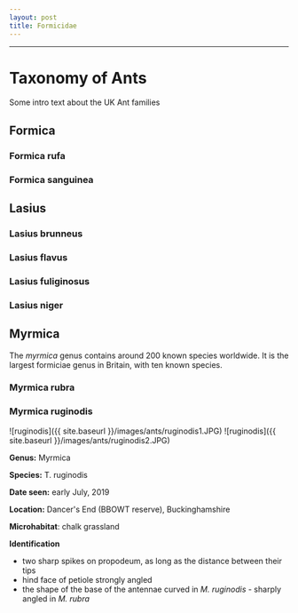 ```yaml
---
layout: post
title: Formicidae
---
```


-----

# Taxonomy of Ants

Some intro text about the UK Ant families


##  Formica

### **Formica rufa**

### **Formica sanguinea**

##  Lasius

### **Lasius brunneus**

### **Lasius flavus**

### **Lasius fuliginosus**

### **Lasius niger**


##  Myrmica

The *myrmica* genus contains around 200 known species worldwide. It is the largest formiciae genus in Britain, with ten known species.

### **Myrmica rubra**

### **Myrmica ruginodis**

![ruginodis]({{ site.baseurl }}/images/ants/ruginodis1.JPG)
![ruginodis]({{ site.baseurl }}/images/ants/ruginodis2.JPG)

**Genus:** Myrmica

**Species:** T. ruginodis

**Date seen:** early July, 2019

**Location:** Dancer's End (BBOWT reserve), Buckinghamshire

**Microhabitat**: chalk grassland

**Identification**

* two sharp spikes on propodeum, as long as the distance between their tips
* hind face of petiole strongly angled
* the shape of the base of the antennae curved in *M. ruginodis* - sharply angled in *M. rubra*
